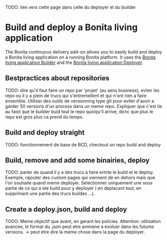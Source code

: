 TODO: lien vers cette page dans celle du deployer et du builder

# Build and deploy a Bonita living application
The Bonita continuous delivery add-on  allows you to easily build and deploy a Bonita living application on a running Bonita platform. It uses the [Bonita living application Builder](livingapp_build.md) and the [Bonita living application Deployer](livingapp_deploy.md).  


##   Bestpractices about repositories

TODO: dire qu'il faut faire un repo par 'projet' (au sens business), eviter les repo ou il y a plein de trucs qui s'entremellent et qui n'ont rien a faire ensemble. Utiliser des outils de versionning type git pour eviter d'avoir a garder 50 versions d'un process dans un meme repo. Expliquer que c'est lie au faiot que le builder buid tout le repo quoiqu'il arrive, donc que plus le repo est gros plus ca prend du temps. 

##   Build and deploy straight

TODO: fonctionnement de base de BCD, checkout un repo build and deploy

##   Build, remove and add some binairies, deploy

TODO: parler de quand il y a des trucs a faire entrte le build et le deploy. Exemple, rajouter des custom pages qui viennent de en dehors mais que l'on souhaite quand meme deployer. Selectionner uniquement une sous partie de ce qui a ete build pour y deployer ( en deplacant tout, en supprimant une partie des trucs buildes ...). 

##   Create a deploy.json, build and deploy

TODO: Meme objectif que avant, en gerant les policies. Attention: utilisation avancee, le format du .json peut etre ammene a evoluer dans les futures versions. -> peut etre dire la meme chose dans la page du deployer.